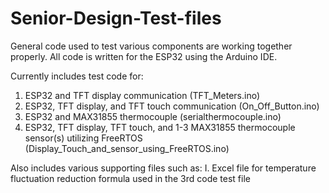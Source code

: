# Senior-Design-Test-files
General code used to test various components are working together properly. All code is written for the ESP32 using the Arduino IDE.

Currently includes test code for:
1. ESP32 and TFT display communication  (TFT_Meters.ino)
2. ESP32, TFT display, and TFT touch communication  (On_Off_Button.ino)
3. ESP32 and MAX31855 thermocouple (serialthermocouple.ino)
4. ESP32, TFT display, TFT touch, and 1-3 MAX31855 thermocouple sensor(s) utilizing FreeRTOS  (Display_Touch_and_sensor_using_FreeRTOS.ino)

Also includes various supporting files such as:
I. Excel file for temperature fluctuation reduction formula used in the 3rd code test file
